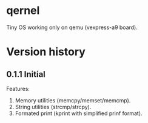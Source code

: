 qernel
======

Tiny OS working only on qemu (vexpress-a9 board).

Version history
===============

0.1.1 Initial
-------------
Features:
1. Memory utilities (memcpy/memset/memcmp).
2. String utilities (strcmp/strcpy).
3. Formated print (kprint with simplified prinf format).
